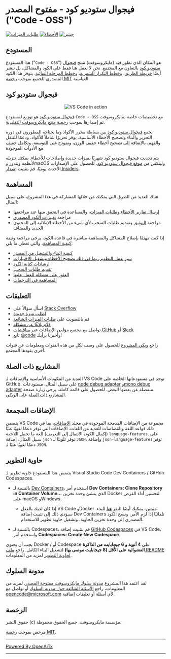 # فيجوال ستوديو كود - مفتوح المصدر ("Code - OSS")

[![طلبات الميزات](https://img.shields.io/github/issues/microsoft/vscode/feature-request.svg)](https://github.com/microsoft/vscode/issues?q=is%3Aopen+is%3Aissue+label%3Afeature-request+sort%3Areactions-%2B1-desc)
[![الأخطاء](https://img.shields.io/github/issues/microsoft/vscode/bug.svg)](https://github.com/microsoft/vscode/issues?utf8=✓&q=is%3Aissue+is%3Aopen+label%3Abug)
[![جيتير](https://img.shields.io/badge/chat-on%20gitter-yellow.svg)](https://gitter.im/Microsoft/vscode)

## المستودع

هذا المستودع ("`Code - OSS`") هو المكان الذي نطور فيه (مايكروسوفت) منتج [فيجوال ستوديو كود](https://code.visualstudio.com) بالتعاون مع المجتمع. نحن لا نعمل هنا فقط على الكود والمشاكل، بل ننشر أيضًا [خريطة الطريق](https://github.com/microsoft/vscode/wiki/Roadmap)، و[خطط التكرار الشهرية](https://github.com/microsoft/vscode/wiki/Iteration-Plans)، و[خطط المرحلة النهائية](https://github.com/microsoft/vscode/wiki/Running-the-Endgame). يتوفر هذا الكود المصدري للجميع بموجب [رخصة MIT](https://github.com/microsoft/vscode/blob/main/LICENSE.txt) القياسية.

## فيجوال ستوديو كود

<p align="center">
  <img alt="VS Code in action" src="https://user-images.githubusercontent.com/35271042/118224532-3842c400-b438-11eb-923d-a5f66fa6785a.png">
</p>

[فيجوال ستوديو كود](https://code.visualstudio.com) هو توزيع لمستودع `Code - OSS` مع تخصيصات خاصة بمايكروسوفت تم إصدارها بموجب [رخصة منتج مايكروسوفت التقليدية](https://code.visualstudio.com/License/).

يجمع [فيجوال ستوديو كود](https://code.visualstudio.com) بين بساطة محرر الأكواد وما يحتاجه المطورون في دورة التحرير والبناء وتصحيح الأخطاء الأساسية. يوفر تحريرًا شاملاً للأكواد، ودعمًا للتنقل والفهم، بالإضافة إلى تصحيح أخطاء خفيف الوزن، ونموذج غني للتوسعة، وتكامل خفيف مع الأدوات الموجودة.

يتم تحديث فيجوال ستوديو كود شهريًا بميزات جديدة وإصلاحات للأخطاء. يمكنك تنزيله لأنظمة ويندوز وmacOS ولينكس من [موقع فيجوال ستوديو كود](https://code.visualstudio.com/Download). للحصول على الإصدارات الأحدث يوميًا، قم بتثبيت [إصدار Insiders](https://code.visualstudio.com/insiders).

## المساهمة

هناك العديد من الطرق التي يمكنك من خلالها المشاركة في هذا المشروع، على سبيل المثال:

* [إرسال تقارير الأخطاء وطلبات الميزات](https://github.com/microsoft/vscode/issues)، والمساعدة في التحقق منها عند مراجعتها
* مراجعة [تغييرات الكود المصدري](https://github.com/microsoft/vscode/pulls)
* مراجعة [التوثيق](https://github.com/microsoft/vscode-docs) وتقديم طلبات السحب لأي شيء من الأخطاء الإملائية إلى المحتوى الجديد والمضاف

إذا كنت مهتمًا بإصلاح المشاكل والمساهمة مباشرة في قاعدة الكود،
يرجى مراجعة وثيقة [كيفية المساهمة](https://github.com/microsoft/vscode/wiki/How-to-Contribute)، والتي تغطي ما يلي:

* [كيفية البناء والتشغيل من المصدر](https://github.com/microsoft/vscode/wiki/How-to-Contribute)
* [سير عمل التطوير، بما في ذلك تصحيح الأخطاء وتشغيل الاختبارات](https://github.com/microsoft/vscode/wiki/How-to-Contribute#debugging)
* [إرشادات كتابة الكود](https://github.com/microsoft/vscode/wiki/Coding-Guidelines)
* [تقديم طلبات السحب](https://github.com/microsoft/vscode/wiki/How-to-Contribute#pull-requests)
* [العثور على مشكلة للعمل عليها](https://github.com/microsoft/vscode/wiki/How-to-Contribute#where-to-contribute)
* [المساهمة في الترجمات](https://aka.ms/vscodeloc)

## التعليقات

* اسأل سؤالاً على [Stack Overflow](https://stackoverflow.com/questions/tagged/vscode)
* [اطلب ميزة جديدة](CONTRIBUTING.md)
* قم بالتصويت على [طلبات الميزات الشائعة](https://github.com/microsoft/vscode/issues?q=is%3Aopen+is%3Aissue+label%3Afeature-request+sort%3Areactions-%2B1-desc)
* [قدّم بلاغًا عن مشكلة](https://github.com/microsoft/vscode/issues)
* تواصل مع مجتمع مؤلفي الإضافات عبر [مناقشات GitHub](https://github.com/microsoft/vscode-discussions/discussions) أو [Slack](https://aka.ms/vscode-dev-community)
* تابع [@code](https://twitter.com/code) وأخبرنا برأيك!

راجع [ويكي المشروع](https://github.com/microsoft/vscode/wiki/Feedback-Channels) للحصول على وصف لكل من هذه القنوات ومعلومات عن قنوات أخرى يقودها المجتمع.

## المشاريع ذات الصلة

العديد من المكونات الأساسية والإضافات لـ VS Code توجد في مستودعاتها الخاصة على GitHub. على سبيل المثال، مستودعات [node debug adapter](https://github.com/microsoft/vscode-node-debug) و[mono debug adapter](https://github.com/microsoft/vscode-mono-debug) منفصلة عن بعضها البعض. للحصول على قائمة كاملة، يرجى زيارة صفحة [المشاريع ذات الصلة](https://github.com/microsoft/vscode/wiki/Related-Projects) على [الويكي](https://github.com/microsoft/vscode/wiki).

## الإضافات المجمعة

يتضمن VS Code مجموعة من الإضافات المدمجة الموجودة في مجلد [الإضافات](extensions)، بما في ذلك قواعد اللغة والقصاصات للعديد من اللغات. الإضافات التي توفر دعمًا لغويًا غنيًا (إكمال الكود، الانتقال إلى التعريف) للغة ما تحمل اللاحقة `language-features`. على سبيل المثال، إضافة `json` توفر تلوينًا لـ `JSON`، وإضافة `json-language-features` توفر دعمًا لغويًا غنيًا لـ `JSON`.

## حاوية التطوير

يتضمن هذا المستودع حاوية تطوير لـ Visual Studio Code Dev Containers / GitHub Codespaces.

* بالنسبة لـ [Dev Containers](https://aka.ms/vscode-remote/download/containers)، استخدم أمر **Dev Containers: Clone Repository in Container Volume...** الذي ينشئ وحدة تخزين Docker لتحسين أداء القرص على macOS وWindows.
  * إذا كان لديك بالفعل VS Code وDocker مثبتين، يمكنك أيضًا النقر [هنا](https://vscode.dev/redirect?url=vscode://ms-vscode-remote.remote-containers/cloneInVolume?url=https://github.com/microsoft/vscode) للبدء. سيؤدي ذلك إلى تثبيت إضافة Dev Containers تلقائيًا إذا لزم الأمر، ونسخ الكود المصدري إلى وحدة تخزين الحاوية، وتشغيل حاوية تطوير للاستخدام.

* بالنسبة لـ Codespaces، قم بتثبيت إضافة [GitHub Codespaces](https://marketplace.visualstudio.com/items?itemName=GitHub.codespaces) في VS Code، واستخدم أمر **Codespaces: Create New Codespace**.

يجب أن يحتوي Docker / أو Codespace على **4 أنوية و 6 جيجابايت من الذاكرة العشوائية على الأقل (8 جيجابايت موصى بها)** لتشغيل البناء الكامل. راجع [ملف README لحاوية التطوير](.devcontainer/README.md) لمزيد من المعلومات.

## مدونة السلوك

لقد اعتمد هذا المشروع [مدونة سلوك مايكروسوفت مفتوحة المصدر](https://opensource.microsoft.com/codeofconduct/). لمزيد من المعلومات، راجع [الأسئلة الشائعة حول مدونة السلوك](https://opensource.microsoft.com/codeofconduct/faq/) أو تواصل مع [opencode@microsoft.com](mailto:opencode@microsoft.com) لأي أسئلة أو تعليقات إضافية.

## الرخصة

حقوق النشر (c) مؤسسة مايكروسوفت. جميع الحقوق محفوظة.

مرخص بموجب [رخصة MIT](LICENSE.txt).

---

[Powered By OpenAiTx](https://github.com/OpenAiTx/OpenAiTx)

---